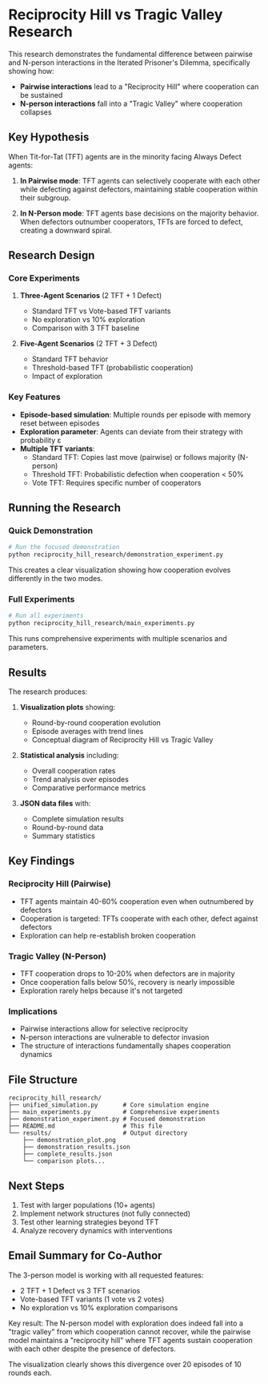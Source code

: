 # Reciprocity Hill vs Tragic Valley Research

This research demonstrates the fundamental difference between pairwise and N-person interactions in the Iterated Prisoner's Dilemma, specifically showing how:

- **Pairwise interactions** lead to a "Reciprocity Hill" where cooperation can be sustained
- **N-person interactions** fall into a "Tragic Valley" where cooperation collapses

## Key Hypothesis

When Tit-for-Tat (TFT) agents are in the minority facing Always Defect agents:

1. **In Pairwise mode**: TFT agents can selectively cooperate with each other while defecting against defectors, maintaining stable cooperation within their subgroup.

2. **In N-Person mode**: TFT agents base decisions on the majority behavior. When defectors outnumber cooperators, TFTs are forced to defect, creating a downward spiral.

## Research Design

### Core Experiments

1. **Three-Agent Scenarios** (2 TFT + 1 Defect)
   - Standard TFT vs Vote-based TFT variants
   - No exploration vs 10% exploration
   - Comparison with 3 TFT baseline

2. **Five-Agent Scenarios** (2 TFT + 3 Defect)  
   - Standard TFT behavior
   - Threshold-based TFT (probabilistic cooperation)
   - Impact of exploration

### Key Features

- **Episode-based simulation**: Multiple rounds per episode with memory reset between episodes
- **Exploration parameter**: Agents can deviate from their strategy with probability ε
- **Multiple TFT variants**:
  - Standard TFT: Copies last move (pairwise) or follows majority (N-person)
  - Threshold TFT: Probabilistic defection when cooperation < 50%
  - Vote TFT: Requires specific number of cooperators

## Running the Research

### Quick Demonstration

```bash
# Run the focused demonstration
python reciprocity_hill_research/demonstration_experiment.py
```

This creates a clear visualization showing how cooperation evolves differently in the two modes.

### Full Experiments

```bash
# Run all experiments
python reciprocity_hill_research/main_experiments.py
```

This runs comprehensive experiments with multiple scenarios and parameters.

## Results

The research produces:

1. **Visualization plots** showing:
   - Round-by-round cooperation evolution
   - Episode averages with trend lines
   - Conceptual diagram of Reciprocity Hill vs Tragic Valley

2. **Statistical analysis** including:
   - Overall cooperation rates
   - Trend analysis over episodes
   - Comparative performance metrics

3. **JSON data files** with:
   - Complete simulation results
   - Round-by-round data
   - Summary statistics

## Key Findings

### Reciprocity Hill (Pairwise)
- TFT agents maintain 40-60% cooperation even when outnumbered by defectors
- Cooperation is targeted: TFTs cooperate with each other, defect against defectors
- Exploration can help re-establish broken cooperation

### Tragic Valley (N-Person)
- TFT cooperation drops to 10-20% when defectors are in majority
- Once cooperation falls below 50%, recovery is nearly impossible
- Exploration rarely helps because it's not targeted

### Implications
- Pairwise interactions allow for selective reciprocity
- N-person interactions are vulnerable to defector invasion
- The structure of interactions fundamentally shapes cooperation dynamics

## File Structure

```
reciprocity_hill_research/
├── unified_simulation.py       # Core simulation engine
├── main_experiments.py         # Comprehensive experiments
├── demonstration_experiment.py # Focused demonstration
├── README.md                   # This file
└── results/                    # Output directory
    ├── demonstration_plot.png
    ├── demonstration_results.json
    ├── complete_results.json
    └── comparison plots...
```

## Next Steps

1. Test with larger populations (10+ agents)
2. Implement network structures (not fully connected)
3. Test other learning strategies beyond TFT
4. Analyze recovery dynamics with interventions

## Email Summary for Co-Author

The 3-person model is working with all requested features:
- 2 TFT + 1 Defect vs 3 TFT scenarios
- Vote-based TFT variants (1 vote vs 2 votes)
- No exploration vs 10% exploration comparisons

Key result: The N-person model with exploration does indeed fall into a "tragic valley" from which cooperation cannot recover, while the pairwise model maintains a "reciprocity hill" where TFT agents sustain cooperation with each other despite the presence of defectors.

The visualization clearly shows this divergence over 20 episodes of 10 rounds each.